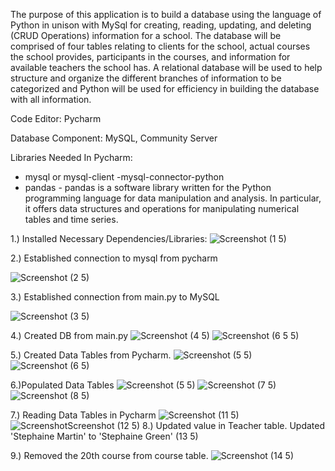 The purpose of this application is to build a database using the language of Python in unison with MySql for creating, reading, updating, and deleting (CRUD Operations) information for a school. The database will be comprised of four tables relating to clients for the school, actual courses the school provides, participants in the courses, and information for available teachers the school has. A relational database will be used to help structure and organize the different branches of information to be categorized and Python will be used for efficiency in building the database with all information.

Code Editor:
Pycharm

Database Component:
    MySQL, Community Server

Libraries Needed In Pycharm:
- mysql or mysql-client
-mysql-connector-python
- pandas - pandas is a software library written for the Python programming language 
for data manipulation and analysis. In particular, it offers data structures and operations for 
manipulating numerical tables and time series.

1.) Installed Necessary Dependencies/Libraries:
![Screenshot (1 5)](https://github.com/Dranell/MySQL_Python_CRUD_Operations_School_Exercise/assets/173842921/0838fb61-f86b-44e0-a628-1a0ecfed7cda)



2.) Established connection to mysql from pycharm

![Screenshot (2 5)](https://github.com/Dranell/MySQL_Python_CRUD_Operations_School_Exercise/assets/173842921/6e3febb5-2174-4112-807f-6a8940c5cf2c)

3.) Established connection from main.py to MySQL

![Screenshot (3 5)](https://github.com/Dranell/MySQL_Python_CRUD_Operations_School_Exercise/assets/173842921/7a395653-8575-42a8-96ba-93f33c1c55b5)

4.) Created DB from main.py
![Screenshot (4 5)](https://github.com/Dranell/MySQL_Python_CRUD_Operations_School_Exercise/assets/173842921/3769aae3-0205-4a6c-a7a1-c0b1bf67c883)
![Screenshot (6 5 5)](https://github.com/Dranell/MySQL_Python_CRUD_Operations_School_Exercise/assets/173842921/8afcb19a-e6a5-4cdc-b22f-4dadf3078c18)



5.) Created Data Tables from Pycharm.
![Screenshot (5 5)](https://github.com/Dranell/MySQL_Python_CRUD_Operations_School_Exercise/assets/173842921/74d0f8ce-a74b-48bd-b9db-86859caee413)
![Screenshot (6 5)](https://github.com/Dranell/MySQL_Python_CRUD_Operations_School_Exercise/assets/173842921/7ca2f13a-8a84-4c54-882d-3af63e0cc400)

6.)Populated Data Tables
![Screenshot (5 5)](https://github.com/Dranell/MySQL_Python_CRUD_Operations_School_Exercise/assets/173842921/424b7beb-f79f-4fd0-b118-e8700a7a521f)
![Screenshot (7 5)](https://github.com/Dranell/MySQL_Python_CRUD_Operations_School_Exercise/assets/173842921/a8a85496-854c-411d-87c1-0d19b666127d)
![Screenshot (8 5)](https://github.com/Dranell/MySQL_Python_CRUD_Operations_School_Exercise/assets/173842921/d5aba3b4-7dbb-4e1a-a435-abcb7c0fce01)

7.) Reading Data Tables  in Pycharm
![Screenshot (11 5)](https://github.com/Dranell/MySQL_Python_CRUD_Operations_School_Exercise/assets/173842921/f88a6cc8-738a-429a-90f3-e3a084a1893b)
![Screenshot![Screenshot (12 5)](https://github.com/Dranell/MySQL_Python_CRUD_Operations_School_Exercise/assets/173842921/49133826-5829-4958-8489-db72b06ba1c3)
8.) Updated value in Teacher table. Updated 'Stephaine Martin' to 'Stephaine Green'
 (13 5)](https://github.com/Dranell/MySQL_Python_CRUD_Operations_School_Exercise/assets/173842921/07c12924-ace5-491d-836e-5bf462c6c2d4)

9.) Removed the 20th course from course table.
![Screenshot (14 5)](https://github.com/Dranell/MySQL_Python_CRUD_Operations_School_Exercise/assets/173842921/21eefefc-05a6-410f-8290-f9b04cf392b3)

